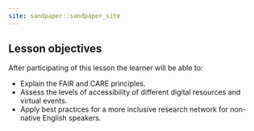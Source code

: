 ```yaml
---
site: sandpaper::sandpaper_site
---
```


## Lesson objectives

After participating of this lesson the learner will be able to:

- Explain the FAIR and CARE principles. 
- Assess the levels of accessibility of different digital resources and virtual events.
- Apply best practices for a more inclusive research network for non-native English speakers.

